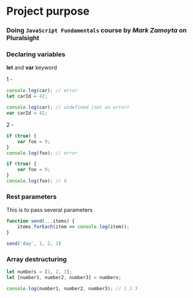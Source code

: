 # Project purpose

### Doing `JavaScript Fundamentals` course by _Mark Zamoyta_ on Pluralsight

### Declaring variables

**let** and **var** keyword

1 - 
```javascript
console.log(car); // error
let carId = 42;
```

```javascript
console.log(car); // undefined (not an error)
var carId = 42;
```

2 - 

```javascript
if (true) {
    var foo = 9;
}
console.log(foo); // error
```

```javascript
if (true) {
    var foo = 9;
}
console.log(foo); // 9
```

### Rest parameters 

This is to pass several parameters

```javascript
function send(...items) {
    items.forEach(item => console.log(item));
}

send('day', 1, 2, 3)
```

### Array destructuring

```javascript
let numbers = [1, 2, 3];
let [number1, number2, number3] = numbers;

console.log(number1, number2, number3); // 1 2 3
```
